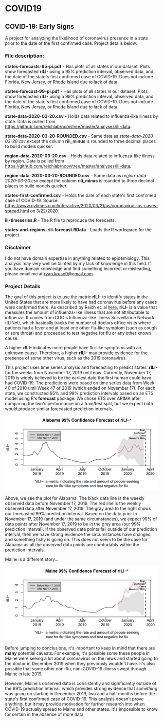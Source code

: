# COVID19

<h2>COVID-19: Early Signs</h2>
 A project for analyzing the likelihood of coronavirus presence in a state prior to the date of the first confirmed case. Project details below.

<h3>File description:</h3>

**states-forecasts-95-pi.pdf** - Has plots of all states in our dataset. Plots show forecasted **rILI-** using a 95% prediction interval, observed data, and the date of the state's first confirmed case of COVID-19. Does not include Florida, New Jersey, or Rhode Island due to lack of data.

**states-forecast-99-pi.pdf** - Has plots of all states in our dataset. Plots show forecasted **rILI-** using a 99% prediction interval, observed data, and the date of the state's first confirmed case of COVID-19. Does not include Florida, New Jersey, or Rhode Island due to lack of data.

**state-data-2020-03-20.csv** - Holds data related to influenza-like illness by state. Data is pulled from https://github.com/reichlab/ncov/tree/master/analyses/ili-data.

**state-data-2020-03-20-ROUNDED.csv** - Same data as *state-data-2020-03-20.csv* except the column **rili_minus** is rounded to three decimal places to build models quicker.

**region-data-2020-03-20.csv** - Holds data related to influenza-like illness by region. Data is pulled from https://github.com/reichlab/ncov/tree/master/analyses/ili-data.

**region-data-2020-03-20-ROUNDED.csv** - Same data as *region-data-2020-03-20.csv* except the column **rili_minus** is rounded to three decimal places to build models quicker.

**states-first-confirmed.csv** - Holds the date of each state's first confirmed case of COVID-19. Source: https://www.nytimes.com/interactive/2020/03/21/us/coronavirus-us-cases-spread.html on 3/22/2020.

**ili-timeseries.R** - The R file to reproduce the forecasts.

**states-and-regions-rili-forecast.RData** - Loads the R workspace for the project.

<h3>Disclaimer</h3>

I do not have domain expertise in anything related to epidemiology. This analysis may very well be tainted by my lack of knowledge in this field. If you have domain knowledge and find something incorrect or misleading, please email me at ryan.kruse9@gmail.com.


<h3>Project Details</h3>

The goal of this project is to use the metric **rILI-** to identify states in the United States that are more likely to have had coronavirus before any cases were confirmed there. As described by Reich et. al [here](https://github.com/reichlab/ncov/blob/master/analyses/ili-labtest-report.pdf), **rILI-** is a value that measures the amount of influenza-like illness that are not attributable to influenza. It comes from CDC's Influenza-like Illness Surveillance Network (ILINet), which basically tracks the number of doctors office visits where patients had a fever and at least one other flu-like symptom (such as cough or sore throat) and proceeded to test negative for flu or any other known cause.

A higher **rILI-** indicates more people have flu-like symptoms with an unknown cause. Therefore, a higher **rILI-** may provide evidence for the presence of some other virus, such as the 2019 coronavirus.

This project uses time series analysis and forecasting to predict states' **rILI-** for the weeks from November 17, 2019 until now. Currently, November 17, 2019 is widely believed to be the earliest date the first human could have had COVID-19. The predictions were based on time series data from Week 40 of 2010 until Week 47 of 2019 (which ended on November 17). For each state, we constructed 95% and 99% prediction intervals based on an ETS model using R's **forecast** package. We chose ETS over ARIMA after comparing the two's performance on a train/test split, but we expect both would produce similar forecasted prediction intervals.

![Alabama's rILI- 99% P.I.](images/Alabama-rILI-99.png)

Above, we see the plot for Alabama. The black data line is the weekly observed data before November 17, 2019. The red line is the weekly observed data after November 17, 2019. The gray area to the right shows our forecasted 99% prediction interval. Based on the data prior to November 17, 2019 (and under the same circumstances), we expect 99% of  data points after November 17, 2019 to be in the gray area (our 99% prediction interval). If the observed data points fall outside of our prediction interval, then we have strong evidence the circumstances have changed and something fishy is going on. This does not seem to be the case for Alabama as all the observed data points are comfortably within the prediction intervals.

Maine is a different story...

![Maine's rILI- 99% P.I.](images/Maine-rILI-99.png)

Before jumping to conclusions, it's important to keep in mind that there are **many** potential caveats. For example, it's possible some these people in Maine were seeing a lot about coronavirus on the news and started going to the doctor in December 2019 when they previously wouldn't have. It's also possible that some other non-flu, non-COVID-19 illness swept through Maine in late 2019.

However, Maine's observed data is consistently and significantly outside of the 99% prediction interval, which provides strong evidence that *something* was going on starting in December 2019, two and a half months before the state's first confirmed case of COVID-19. This analysis doesn't prove anything, but it may provide motivation for further research into when COVID-19 actually spread to Maine and other states. It's impossible to know for certain in the absence of more data.

